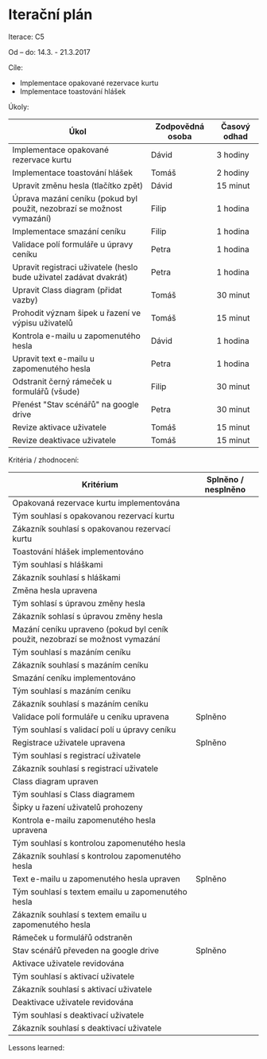 <h1>Iterační plán</h1>
Iterace:  C5

Od – do:
14.3. - 21.3.2017

Cíle:
- Implementace opakované rezervace kurtu
- Implementace toastování hlášek 

Úkoly:

|Úkol|	Zodpovědná osoba|	Časový odhad|
|---|---|---|
|Implementace opakované rezervace kurtu|Dávid|3 hodiny|
|Implementace toastování hlášek|Tomáš|2 hodiny|
|Upravit změnu hesla (tlačítko zpět)|Dávid|15 minut|
|Úprava mazání ceníku (pokud byl použit, nezobrazí se možnost vymazání)|Filip|1 hodina|
|Implementace smazání ceníku|Filip|1 hodina|
|Validace polí formuláře u úpravy ceníku|Petra|1 hodina|
|Upravit registraci uživatele (heslo bude uživatel zadávat dvakrát)|Petra|1 hodina|
|Upravit Class diagram (přidat vazby)|Tomáš|30 minut|
|Prohodit význam šipek u řazení ve výpisu uživatelů|Tomáš|15 minut|
|Kontrola e-mailu u zapomenutého hesla|Dávid|1 hodina|
|Upravit text e-mailu u zapomenutého hesla|Petra|1 hodina|
|Odstranit černý rámeček u formulářů (všude)|Filip|30 minut|
|Přenést "Stav scénářů" na google drive|Petra|30 minut|
|Revize aktivace uživatele|Tomáš|15 minut|
|Revize deaktivace uživatele|Tomáš|15 minut|

Kritéria / zhodnocení:

|Kritérium	|Splněno / nesplněno|
|---|---|
|Opakovaná rezervace kurtu implementována||
|Tým souhlasí s opakovanou rezervací kurtu||
|Zákazník souhlasí s opakovanou rezervací kurtu||
|Toastování hlášek implementováno||
|Tým souhlasí s hláškami||
|Zákazník souhlasí s hláškami||
|Změna hesla upravena||
|Tým sohlasí s úpravou změny hesla||
|Zákazník sohlasí s úpravou změny hesla||
|Mazání ceníku upraveno (pokud byl ceník použit, nezobrazí se možnost vymazání||
|Tým souhlasí s mazáním ceníku||
|Zákazník souhlasí s mazáním ceníku||
|Smazání ceníku implementováno||
|Tým souhlasí s mazáním ceníku||
|Zákazník souhlasí s mazáním ceníku||
|Validace polí formuláře u ceníku upravena|Splněno|
|Tým souhlasí s validací polí u úpravy ceníku||
|Registrace uživatele upravena|Splněno|
|Tým souhlasí s registrací uživatele||
|Zákazník souhlasí s registrací uživatele||
|Class diagram upraven||
|Tým souhlasí s Class diagramem||
|Šipky u řazení uživatelů prohozeny||
|Kontrola e-mailu zapomenutého hesla upravena||
|Tým souhlasí s kontrolou zapomenutého hesla||
|Zákazník souhlasí s kontrolou zapomenutého hesla||
|Text e-mailu u zapomenutého hesla upraven|Splněno|
|Tým souhlasí s textem emailu u zapomenutého hesla||
|Zákazník souhlasí s textem emailu u zapomenutého hesla||
|Rámeček u formulářů odstraněn||
|Stav scénářů převeden na google drive|Splněno|
|Aktivace uživatele revidována||
|Tým souhlasí s aktivací uživatele||
|Zákazník souhlasí s aktivací uživatele||
|Deaktivace uživatele revidována||
|Tým souhlasí s deaktivací uživatele||
|Zákazník souhlasí s deaktivací uživatele||


Lessons learned:
